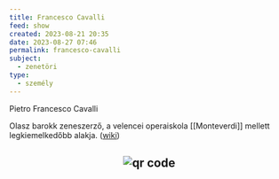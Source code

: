 ```yaml
---
title: Francesco Cavalli
feed: show
created: 2023-08-21 20:35
date: 2023-08-27 07:46
permalink: francesco-cavalli
subject:
  - zenetöri
type:
  - személy
---
```

Pietro Francesco Cavalli

Olasz barokk zeneszerző, a velencei operaiskola [[Monteverdi]] mellett legkiemelkedőbb alakja. ([wiki](https://www.wikiwand.com/hu/Francesco_Cavalli))



## <p style="text-align: center;"><img src="https://chart.googleapis.com/chart?cht=qr&chl=https://notes.andrasdenes.com/francesco-cavalli&chs=180x180&choe=UTF-8&chld=L|2" alt="qr code"></p>

